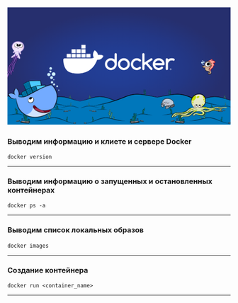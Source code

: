![docker.png](resources/img/docker.png)
---
### Выводим информацию и клиете и сервере Docker
```shell
docker version
```
---

### Выводим информацию о запущенных и остановленных контейнерах
```shell
docker ps -a
```

---
### Выводим список локальных образов
```shell
docker images
```
---
### Создание контейнера
```shell
docker run <container_name>
```
---
